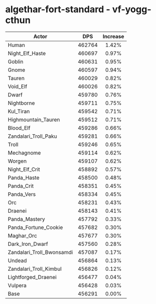 # algethar-fort-standard - vf-yogg-cthun
| Actor | DPS | Increase |
|---|:---:|:---:|
|Human|462764|1.42%|
|Night_Elf_Haste|460697|0.97%|
|Goblin|460631|0.95%|
|Gnome|460597|0.94%|
|Tauren|460029|0.82%|
|Void_Elf|460026|0.82%|
|Dwarf|459780|0.76%|
|Nightborne|459711|0.75%|
|Kul_Tiran|459542|0.71%|
|Highmountain_Tauren|459512|0.71%|
|Blood_Elf|459286|0.66%|
|Zandalari_Troll_Paku|459281|0.66%|
|Troll|459246|0.65%|
|Mechagnome|459114|0.62%|
|Worgen|459107|0.62%|
|Night_Elf_Crit|458892|0.57%|
|Panda_Haste|458500|0.48%|
|Panda_Crit|458351|0.45%|
|Panda_Vers|458334|0.45%|
|Orc|458231|0.43%|
|Draenei|458143|0.41%|
|Panda_Mastery|457792|0.33%|
|Panda_Fortune_Cookie|457682|0.30%|
|Maghar_Orc|457677|0.30%|
|Dark_Iron_Dwarf|457560|0.28%|
|Zandalari_Troll_Bwonsamdi|457087|0.17%|
|Undead|456864|0.13%|
|Zandalari_Troll_Kimbul|456826|0.12%|
|Lightforged_Draenei|456477|0.04%|
|Vulpera|456428|0.03%|
|Base|456291|0.00%|
